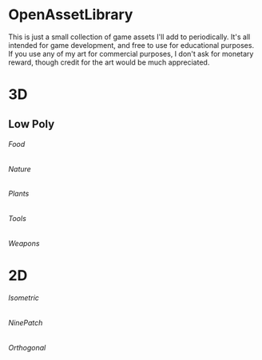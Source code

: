 # OpenAssetLibrary

This is just a small collection of game assets I'll add to periodically.  It's all intended for game development, and free to use for educational purposes.  If you use any of my art for commercial purposes, I don't ask for monetary reward, though credit for the art would be much appreciated.

# 3D

## Low Poly

###### Food
###### Nature
###### Plants
###### Tools
###### Weapons

# 2D

###### Isometric

###### NinePatch

###### Orthogonal
